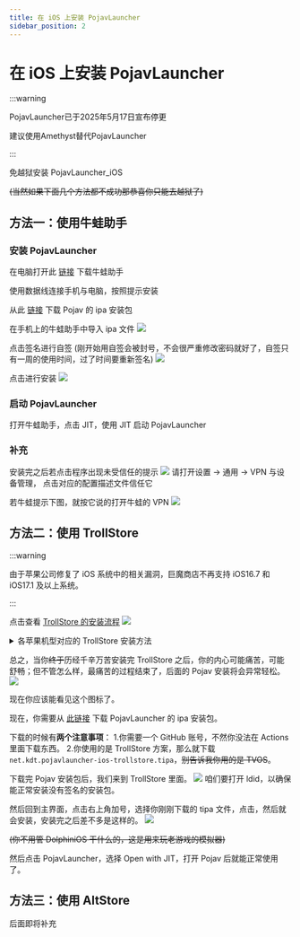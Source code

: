 ```yaml
---
title: 在 iOS 上安装 PojavLauncher
sidebar_position: 2
---
```


# 在 iOS 上安装 PojavLauncher
:::warning

 PojavLauncher已于2025年5月17日宣布停更

 建议使用Amethyst替代PojavLauncher
 
:::

免越狱安装 PojavLauncher_iOS

~~(当然如果下面几个方法都不成功那恭喜你只能去越狱了)~~

## 方法一：使用牛蛙助手

### 安装 PojavLauncher

在电脑打开此 [链接](https://ios222.com/) 下载牛蛙助手

使用数据线连接手机与电脑，按照提示安装

从此 [链接](https://github.com/PojavLauncherTeam/PojavLauncher_iOS/releases) 下载 Pojav 的 ipa 安装包

在手机上的牛蛙助手中导入 ipa 文件
![](../_images/1.PNG)

点击签名进行自签 (刚开始用自签会被封号，不会很严重修改密码就好了，自签只有一周的使用时间，过了时间要重新签名)
![](../_images/2.PNG)

点击进行安装
![](../_images/3.PNG)

### 启动 PojavLauncher

打开牛蛙助手，点击 JIT，使用 JIT 启动 PojavLauncher

### 补充

安装完之后若点击程序出现未受信任的提示
![](../_images/trollstone_i.png)
请打开设置 → 通用 → VPN 与设备管理，
点击对应的配置描述文件信任它

若牛蛙提示下图，就按它说的打开牛蛙的 VPN
![](../_images/4.PNG)

## 方法二：使用 TrollStore

:::warning

由于苹果公司修复了 iOS 系统中的相关漏洞，巨魔商店不再支持 iOS16.7 和 iOS17.1 及以上系统。

:::

点击查看 [TrollStore 的安装流程](https://ios.cfw.guide/installing-trollstore/)
![](../_images/trollstone_v.png)

<details>
  <summary>各苹果机型对应的 TrollStore 安装方法</summary>

安装 TrollStore 的方法因设备而异，这里简单分类了 TrollStore 的辅助工具。(iOS 版本号和 iPadOS 版本号按照相同版本号计算)

如果你是：

- iOS14-beta2～iOS14.8.1 的系统 (A8～A11 处理器)
- iOS15.5 系统 (A9～A11 处理器)
- iOS15.6 beta4～iOS15.6.1(A9～A11 处理器)
- iOS15.7～iOS15.8.2(A9～A17，M1～M2 处理器)
- iOS16 beta1～beta3(A9～A11 处理器)
- iOS16 beta4～iOS16.6.1(A9 以上，M1～M2 处理器)
- iOS17 beta1～beta4(A9～A11 处理器)

那么 [点此查看](https://ios.cfw.guide/installing-trollstore-trollinstallerx/) TrollInstallerX 的安装方法。
**(非常之复杂，怕麻烦的，没电脑的，没有苹果官方 Type C 转 Lighting 或者 C2C 的线的，但是又只能用这个方法安装 TrollStore 的劝退)**

如果你是：

- iOS14-beta2～iOS14.8.1 的系统 (A12 以上，M1～M2 处理器)
- iOS15～iOS15.5 beta4(A8 以上，M1～M2 处理器)
- iOS15.5 系统 (A12 以上，M1～M2 处理器)
- iOS15.6 beta4～iOS15.6.1(A12 以上，M1～M2 处理器)
- iOS16 beta1～beta3(A12 以上，M1～M2 处理器)

那么复制此链接到你的 Safari 浏览器地址栏
`itms-services://?action=download-manifest&url=https://jailbreaks.app/cdn/plists/TrollHelper.plist`
以此安装 TrollHelperOTA，然后**按顺序**点击 Register Persistence Helper 和 Install TrollStore 即可安装。**(期间可能黑屏或重启。)**

如果你是：

- iOS16.7RC(A9～A11 处理器)
- iOS17 beta5～iOS17.0(A9～A11 处理器)

那么你需要一个**已经越狱了**的苹果设备按照 [这个教程](https://ios.cfw.guide/installing-trollstore-trollhelper/) 使用 TrollHelper 安装 TrollStore。
~~(你手机都越狱了还用 TrollStore 干嘛，直接用其他 ipa/dpkg 包管理安装 Pojav~~

如果你是：

- iOS15.5(A8 处理器)
- iOS15.6 beta4～iOS15.6.1(A8 处理器)

那么 [点此查看](https://ios.cfw.guide/installing-trollstore-trollinstallermdc/) TrollInstallerMDC 的安装方法。
**(较复杂，怕麻烦的，没电脑的，没有苹果官方 Type C 转 Lighting 或者 C2C 的线的，但是又只能用这个方法安装 TrollStore 的劝退)**

如果你是：

- iOS15.7.2～iOS15.8.2(A8 处理器)

那么 [点此查看](https://ios.cfw.guide/installing-trollstore-trollmisaka) TrollMisaka 的安装方法。
**(也挺复杂，怕麻烦的，没电脑的，没有苹果官方 Type C 转 Lighting 或者 C2C 的线的，但是又只能用这个方法安装 TrollStore 的劝退)**

</details>

总之，当你~~终于~~历经千辛万苦安装完 TrollStore 之后，你的内心可能痛苦，可能舒畅；但不管怎么样，最痛苦的过程结束了，后面的 Pojav 安装将会异常轻松。
![](../_images/troll-icon.jpg)

现在你应该能看见这个图标了。

现在，你需要从 [此链接](https://github.com/PojavLauncherTeam/PojavLauncher_iOS/actions) 下载 PojavLauncher 的 ipa 安装包。

下载的时候有**两个注意事项**：
1.你需要一个 GitHub 账号，不然你没法在 Actions 里面下载东西。
2.你使用的是 TrollStore 方案，那么就下载 `net.kdt.pojavlauncher-ios-trollstore.tipa`，~~别告诉我你用的是 TVOS~~。

下载完 Pojav 安装包后，我们来到 TrollStore 里面。
![](../_images/troll-idid.PNG)
咱们要打开 ldid，以确保能正常安装没有签名的安装包。

然后回到主界面，点击右上角加号，选择你刚刚下载的 tipa 文件，点击，然后就会安装，安装完之后差不多是这样的。
![](../_images/troll-ui.PNG)

~~(你不用管 DolphiniOS 干什么的，这是用来玩老游戏的模拟器)~~

然后点击 PojavLauncher，选择 Open with JIT，打开 Pojav 后就能正常使用了。

## 方法三：使用 AltStore

后面即将补充
